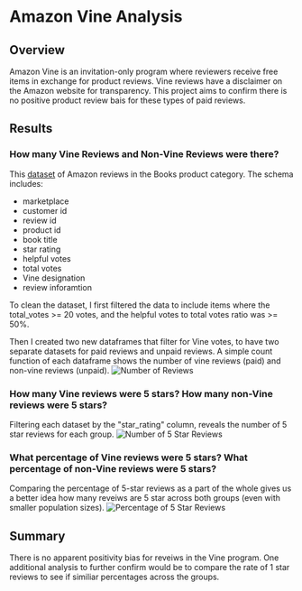 # Amazon Vine Analysis
## Overview
Amazon Vine is an invitation-only program where reviewers receive free items in exchange for product reviews. Vine reviews have a disclaimer on the Amazon website for transparency. This project aims to confirm there is no positive product review bais for these types of paid reviews.
## Results
### How many Vine Reviews and Non-Vine Reviews were there?
This [dataset](https://s3.amazonaws.com/amazon-reviews-pds/tsv/amazon_reviews_us_Books_v1_00.tsv.gz) of Amazon reviews in the Books product category. The schema includes:
- marketplace
- customer id
- review id
- product id
- book title
- star rating
- helpful votes
- total votes 
- Vine designation 
- review inforamtion

To clean the dataset, I first filtered the data to include items where the total_votes >= 20 votes, and the helpful votes to total votes ratio was >= 50%.

Then I created two new dataframes that filter for Vine votes, to have two separate datasets for paid reviews and unpaid reviews. A simple count function of each dataframe shows the number of vine reviews (paid) and non-vine reviews (unpaid).
![Number of Reviews]()

### How many Vine reviews were 5 stars? How many non-Vine reviews were 5 stars?
Filtering each dataset by the "star_rating" column, reveals the number of 5 star reviews for each group.
![Number of 5 Star Reviews]()

### What percentage of Vine reviews were 5 stars? What percentage of non-Vine reviews were 5 stars?
Comparing the percentage of 5-star reviews as a part of the whole gives us a better idea how many reveiws are 5 star across both groups (even with smaller population sizes).
![Percentage of 5 Star Reviews]()

## Summary
There is no apparent positivity bias for reveiws in the Vine program.
One additional analysis to further confirm would be to compare the rate of 1 star reviews to see if similiar percentages across the groups.
